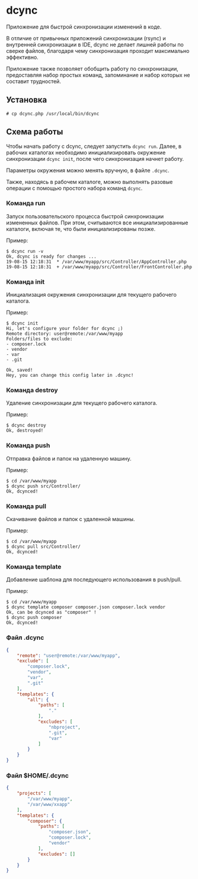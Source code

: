 
# dcync

Приложение для быстрой синхронизации изменений в коде.

В отличие от привычных приложений синхронизации (rsync) и внутренней
синхронизации в IDE, dcync не делает лишней работы по сверке файлов,
благодаря чему синхронизация проходит максимально эффективно.

Приложение также позволяет обобщить работу по синхронизации, предоставляя набор
простых команд, запоминание и набор которых не составит трудностей.


## Установка

```
# cp dcync.php /usr/local/bin/dcync
```

## Схема работы

Чтобы начать работу с dcync, следует запустить `dcync run`.
Далее, в рабочих каталогах необходимо инициализировать окружение
синхронизации `dcync init`, после чего синхронизация начнет работу.

Параметры окружения можно менять вручную, в файле `.dcync`.

Также, находясь в рабочем каталоге, можно выполнять разовые операции с помощью
простого набора команд `dcync`.

### Команда run

Запуск пользовательского процесса быстрой синхронизации измененных файлов.
При этом, считываются все инициализированные каталоги, включая те, что были
инициализированы позже.

Пример:
```
$ dcync run -v
Ok, dcync is ready for changes ...
19-08-15 12:18:31  * /var/www/myapp/src/Controller/AppController.php
19-08-15 12:18:31  + /var/www/myapp/src/Controller/FrontController.php
```

### Команда init

Инициализация окружения синхронизации для текущего рабочего каталога.

Пример:
```
$ dcync init
Hi, let's configure your folder for dcync ;)
Remote directory: user@remote:/var/www/myapp
Folders/files to exclude:
- composer.lock
- vendor
- var
- .git

Ok, saved!
Hey, you can change this config later in .dcync!
```

### Команда destroy

Удаление синхронизации для текущего рабочего каталога.

Пример:
```
$ dcync destroy
Ok, destroyed!
```

### Команда push

Отправка файлов и папок на удаленную машину.

Пример:
```
$ cd /var/www/myapp
$ dcync push src/Controller/
Ok, dcynced!
```

### Команда pull

Скачивание файлов и папок с удаленной машины.

Пример:
```
$ cd /var/www/myapp
$ dcync pull src/Controller/
Ok, dcynced!
```

### Команда template

Добавление шаблона для последующего использования в push/pull.

Пример:
```
$ cd /var/www/myapp
$ dcync template composer composer.json composer.lock vendor
Ok, can be dcynced as "composer" !
$ dcync push composer
Ok, dcynced!
```

### Файл .dcync

```json
{
    "remote": "user@remote:/var/www/myapp",
    "exclude": [
        "composer.lock",
        "vendor",
        "var",
        ".git"
    ],
    "templates": {
        "all": {
            "paths": [
                "."
            ],
            "excludes": [
                "nbproject",
                ".git",
                "var"
            ]
        }
    }
}
```

### Файл $HOME/.dcync

```json
{
    "projects": [
        "/var/www/myapp",
        "/var/www/xxapp"
    ],
    "templates": {
        "composer": {
            "paths": [
                "composer.json",
                "composer.lock",
                "vendor"
            ],
            "excludes": []
        }
    }
}
```
